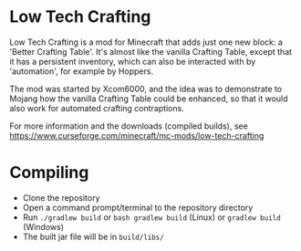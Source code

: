 Low Tech Crafting
==============
Low Tech Crafting is a mod for Minecraft that adds just one new block: a 'Better Crafting Table'.
It's almost like the vanilla Crafting Table, except that it has a persistent inventory,
which can also be interacted with by 'automation', for example by Hoppers.

The mod was started by Xcom6000, and the idea was to demonstrate to Mojang how the vanilla
Crafting Table could be enhanced, so that it would also work for automated crafting contraptions.

For more information and the downloads (compiled builds), see https://www.curseforge.com/minecraft/mc-mods/low-tech-crafting

Compiling
=========
* Clone the repository
* Open a command prompt/terminal to the repository directory
* Run `./gradlew build` or `bash gradlew build` (Linux) or `gradlew build` (Windows)
* The built jar file will be in `build/libs/`